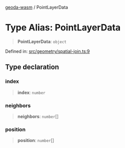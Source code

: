 [geoda-wasm](../globals.md) / PointLayerData

# Type Alias: PointLayerData

> **PointLayerData**: `object`

Defined in: [src/geometry/spatial-join.ts:9](https://github.com/GeoDaCenter/geoda-lib/blob/92ce80b2e81e5a6276ad0890a9a8fe638734b201/src/js/src/geometry/spatial-join.ts#L9)

## Type declaration

### index

> **index**: `number`

### neighbors

> **neighbors**: `number`[]

### position

> **position**: `number`[]
